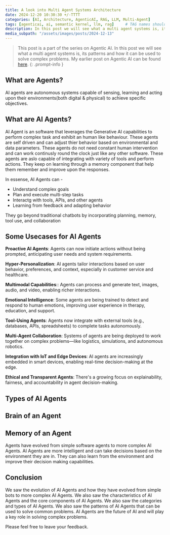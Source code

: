 ```yaml
---
title: A look into Multi Agent Systems Architecture
date: 2024-12-20 10:30:30 +/-TTTT
categories: [AI, Architecture, AgenticAI, RAG, LLM, Multi-Agent]
tags: [agenticai, ai, semantic kernel, llm, rag]     # TAG names should always be lowercase
description: In this post we will see what a multi agent systems is, its patterns and how it can be used to solve complex problems.
media_subpath: "/assets/images/posts/2024-12-13"
---
```


 > This post is a part of the series on Agentic AI. In this post we will see what a multi agent systems is, its patterns and how it can be used to solve complex problems. My earlier post on Agentic AI can be found [here](https://pravinchandankhede.github.io/posts/AgenticAI/).
{: .prompt-info }

## What are Agents?

AI agents are autonomous systems capable of sensing, learning and acting upon their environments(both digital & physical) to achieve specific objectives.

## What are AI Agents?

AI Agent is an software that leverages the Generative AI capabilities to perform complex task and exhibit an human like behaviour. These agents are self driven and can adjust thier behavior based on environmental and data parameters. These agents do not need constant human intervention and can work continusly round the clock just like any other software. These agents are aslo capable of integrating with variety of tools and perform actions. They keep on learning through a memory component that help them remember and improve upon the responses.

In essense, AI Agents can -

- Understand complex goals
- Plan and execute multi-step tasks
- Interactg with tools, APIs, and other agents
- Learning from feedback and adapting behavior

They go beyond traditional chatbots by incorporating planning, memory, tool use, and collaboration

## Some Usecases for AI Agents

**Proactive AI Agents**: Agents can now initiate actions without being prompted, anticipating user needs and system requirements.

**Hyper-Personalization**: AI agents tailor interactions based on user behavior, preferences, and context, especially in customer service and healthcare.

**Multimodal Capabilities**:: Agents can process and generate text, images, audio, and video, enabling richer interactions.

**Emotional Intelligence**: Some agents are being trained to detect and respond to human emotions, improving user experience in therapy, education, and support.

**Tool-Using Agents**: Agents now integrate with external tools (e.g., databases, APIs, spreadsheets) to complete tasks autonomously.

**Multi-Agent Collaboration**: Systems of agents are being deployed to work together on complex problems—like logistics, simulations, and autonomous robotics.

**Integration with IoT and Edge Devices**: AI agents are increasingly embedded in smart devices, enabling real-time decision-making at the edge.

**Ethical and Transparent Agents**: There's a growing focus on explainability, fairness, and accountability in agent decision-making.

## Types of AI Agents

## Brain of an Agent

## Memory of an Agent

Agents have evolved from simple software agents to more complex AI Agents. AI Agents are more intelligent and can take decisions based on the environment they are in. They can also learn from the environment and improve their decision making capabilities.

## Conclusion

We saw the evolution of AI Agents and how they have evolved from simple bots to more complex AI Agents. We also saw the characteristics of AI Agents and the core components of AI Agents. We also saw the categories and types of AI Agents. We also saw the patterns of AI Agents that can be used to solve common problems. AI Agents are the future of AI and will play a key role in solving complex problems.

Please feel free to leave your feedback.

